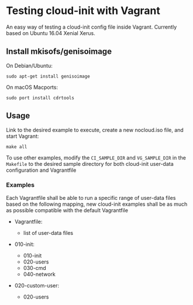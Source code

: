 # Testing cloud-init with Vagrant

An easy way of testing a cloud-init config file inside Vagrant. Currently based
on Ubuntu 16.04 Xenial Xerus.

## Install mkisofs/genisoimage

On Debian/Ubuntu:

```
sudo apt-get install genisoimage
```

On macOS Macports:

```
sudo port install cdrtools
```

## Usage

Link to the desired example to execute, create a new nocloud.iso file, and start Vagrant:

```
make all
```

To use other examples, modify the ```CI_SAMPLE_DIR``` and ```VG_SAMPLE_DIR``` in the ```Makefile``` to the desired sample directory for both cloud-init user-data configuration and Vagrantfile


### Examples
Each Vagrantfile shall be able to run a specific range of user-data files based on the following mapping, new cloud-init examples shall be as much as possible compatible with the default Vagrantfile

- Vagrantfile:
	- list of user-data files

- 010-init:
	- 010-init
	- 020-users
	- 030-cmd
	- 040-network
- 020-custom-user:
	- 020-users
